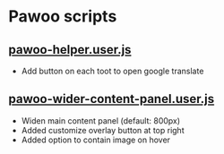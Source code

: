 # Pawoo scripts

## [pawoo-helper.user.js](https://github.com/Nc5xb3/tampermonkey-scripts/raw/main/pawoo/pawoo-helper.user.js)

- Add button on each toot to open google translate

## [pawoo-wider-content-panel.user.js](https://github.com/Nc5xb3/tampermonkey-scripts/raw/main/pawoo/pawoo-wider-content-panel.user.js)

- Widen main content panel (default: 800px)
- Added customize overlay button at top right
- Added option to contain image on hover